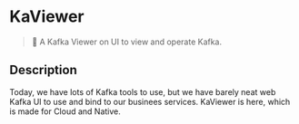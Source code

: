 # KaViewer
> :incoming_envelope: A Kafka Viewer on UI to view and operate Kafka.

## Description
Today, we have lots of Kafka tools to use, but we have barely neat web Kafka UI to use and bind to our businees services.
KaViewer is here, which is made for Cloud and Native.


